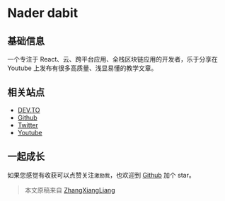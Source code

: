 # Nader dabit

## 基础信息

一个专注于 React、云、跨平台应用、全栈区块链应用的开发者，乐于分享在 Youtube 上发布有很多高质量、浅显易懂的教学文章。

## 相关站点

- [DEV.TO](https://dev.to/dabit3)
- [Github](https://github.com/dabit3)
- [Twitter](https://twitter.com/dabit3)
- [Youtube](https://www.youtube.com/channel/UC7mca3O0DmdSG2Cr80sOD7g)

## 一起成长

如果您感觉有收获可以点赞关注`激励我`，也欢迎到 [Github](https://github.com/zhangxiangliang/blockchain-101) 加个 star。

> 本文原稿来自 [ZhangXiangLiang](https://github.com/zhangxiangliang)
